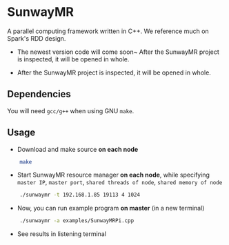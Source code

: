 # SunwayMR

A parallel computing framework written in C++. We reference much on Spark's RDD design.

* The newest version code will come soon~ After the SunwayMR project is inspected, it will be opened in whole.
  
* After the SunwayMR project is inspected, it will be opened in whole.

## Dependencies

You will need `gcc/g++` when using GNU `make`.

## Usage

* Download and make source **on each node**

```bash
    make
```

* Start SunwayMR resource manager **on each node**, while specifying `master IP`, `master port`, `shared threads of node`, `shared memory of node`

```bash
    ./sunwaymr -t 192.168.1.85 19113 4 1024
```

* Now, you can run example program **on master** (in a new terminal)

```bash
    ./sunwaymr -a examples/SunwayMRPi.cpp
```

* See results in listening terminal

